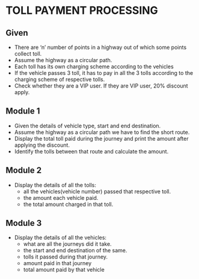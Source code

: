 # TOLL PAYMENT PROCESSING
## Given
- There are ‘n’ number of points in a highway out of which some points collect toll.
- Assume the highway as a circular path.
- Each toll has its own charging scheme according to the vehicles
- If the vehicle passes 3 toll, it has to pay in all the 3 tolls according to the charging scheme of respective tolls.
- Check whether they are a VIP user. If they are VIP user, 20% discount apply.

## Module 1
- Given the details of vehicle type, start and end destination. 
- Assume the highway as a circular path we have to find the short route.
- Display the total toll paid during the journey and print the amount after applying the discount.
- Identify the tolls between that route and calculate the amount.

## Module 2
- Display the details of all the tolls:
  - all the vehicles(vehicle number) passed that respective toll.
  - the amount each vehicle paid.
  - the total amount charged in that toll.

## Module 3
- Display the details of all the vehicles:
  - what are all the journeys did it take.
  - the start and end destination of the same.
  - tolls it passed during that journey.
  - amount paid in that journey
  - total amount paid by that vehicle


